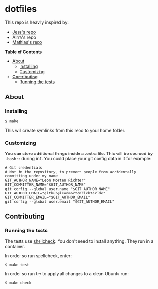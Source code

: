 # dotfiles 

This repo is heavily inspired by:
 -  [Jess's repo](https://github.com/jessfraz/dotfiles)
 -  [Alrra's repo](https://github.com/alrra/dotfiles)
 -  [Mathias's repo](https://github.com/mathiasbynens/dotfiles)


**Table of Contents**

<!-- toc -->

- [About](#about)
  * [Installing](#installing)
  * [Customizing](#customizing)
- [Contributing](#contributing)
  * [Running the tests](#running-the-tests)

<!-- tocstop -->

## About

### Installing

```console
$ make
```

This will create symlinks from this repo to your home folder.

### Customizing
You can store additional things inside a .extra file. This will be sourced by `.bashrc` during init. 
You could place your git config data in it for example:

```
# Git credentials
# Not in the repository, to prevent people from accidentally committing under my name
GIT_AUTHOR_NAME="Leon Morten Richter"
GIT_COMMITTER_NAME="$GIT_AUTHOR_NAME"
git config --global user.name "$GIT_AUTHOR_NAME"
GIT_AUTHOR_EMAIL="github@leonmortenrichter.de"
GIT_COMMITTER_EMAIL="$GIT_AUTHOR_EMAIL"
git config --global user.email "$GIT_AUTHOR_EMAIL"
```

## Contributing

### Running the tests

The tests use [shellcheck](https://github.com/koalaman/shellcheck). You don't
need to install anything. They run in a container. 

In order so run spellcheck, enter:
```console
$ make test
```

In order so run try to apply all changes to a clean Ubuntu run:
```console
$ make check
```
